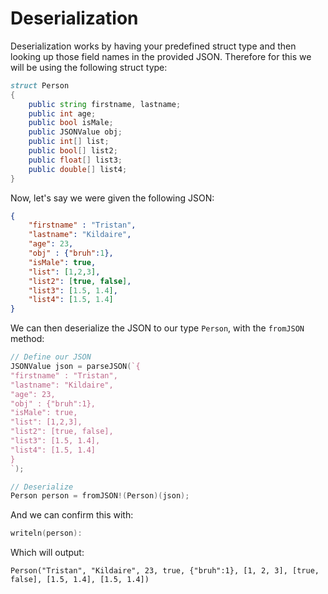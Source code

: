 Deserialization
===============

Deserialization works by having your predefined struct type and then looking up those field names in the provided JSON. Therefore for this we will be using the following struct type:

```d
struct Person
{
    public string firstname, lastname;
    public int age;
    public bool isMale;
    public JSONValue obj;
    public int[] list;
    public bool[] list2;
    public float[] list3;
    public double[] list4;
}
```

Now, let's say we were given the following JSON:

```json
{
    "firstname" : "Tristan",
    "lastname": "Kildaire",
    "age": 23,
    "obj" : {"bruh":1},
    "isMale": true,
    "list": [1,2,3],
    "list2": [true, false],
    "list3": [1.5, 1.4],
    "list4": [1.5, 1.4]
}
```

We can then deserialize the JSON to our type `Person`, with the `fromJSON` method:

```d
// Define our JSON
JSONValue json = parseJSON(`{
"firstname" : "Tristan",
"lastname": "Kildaire",
"age": 23,
"obj" : {"bruh":1},
"isMale": true,
"list": [1,2,3],
"list2": [true, false],
"list3": [1.5, 1.4],
"list4": [1.5, 1.4]
}
`);

// Deserialize
Person person = fromJSON!(Person)(json);
```

And we can confirm this with:

```d
writeln(person):
```

Which will output:

```
Person("Tristan", "Kildaire", 23, true, {"bruh":1}, [1, 2, 3], [true, false], [1.5, 1.4], [1.5, 1.4])
```